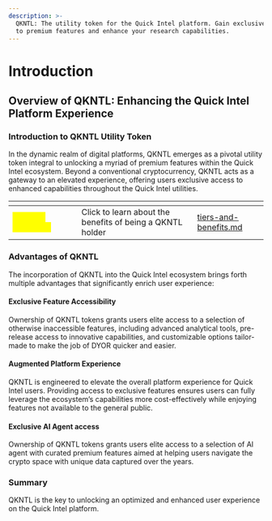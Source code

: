```yaml
---
description: >-
  QKNTL: The utility token for the Quick Intel platform. Gain exclusive access
  to premium features and enhance your research capabilities.
---
```


# Introduction

## Overview of QKNTL: Enhancing the Quick Intel Platform Experience

### Introduction to QKNTL Utility Token

In the dynamic realm of digital platforms, QKNTL emerges as a pivotal utility token integral to unlocking a myriad of premium features within the Quick Intel ecosystem. Beyond a conventional cryptocurrency, QKNTL acts as a gateway to an elevated experience, offering users exclusive access to enhanced capabilities throughout the Quick Intel utilities.



<table data-view="cards"><thead><tr><th></th><th></th><th></th><th data-hidden data-card-target data-type="content-ref"></th></tr></thead><tbody><tr><td><mark style="color:yellow;">HOLDER BENEFITS</mark></td><td></td><td>Click to learn about the benefits of being a QKNTL holder</td><td><a href="tiers-and-benefits.md">tiers-and-benefits.md</a></td></tr></tbody></table>

### Advantages of QKNTL

The incorporation of QKNTL into the Quick Intel ecosystem brings forth multiple advantages that significantly enrich user experience:

#### Exclusive Feature Accessibility

Ownership of QKNTL tokens grants users elite access to a selection of otherwise inaccessible features, including advanced analytical tools, pre-release access to innovative capabilities, and customizable options tailor-made to make the job of DYOR quicker and easier.

#### Augmented Platform Experience

QKNTL is engineered to elevate the overall platform experience for Quick Intel users. Providing access to exclusive features ensures users can fully leverage the ecosystem’s capabilities more cost-effectively while enjoying features not available to the general public.

#### Exclusive AI Agent access

Ownership of QKNTL tokens grants users elite access to a selection of AI agent with curated premium features aimed at helping users navigate the crypto space with unique data captured over the years.

### Summary

QKNTL is the key to unlocking an optimized and enhanced user experience on the Quick Intel platform.
